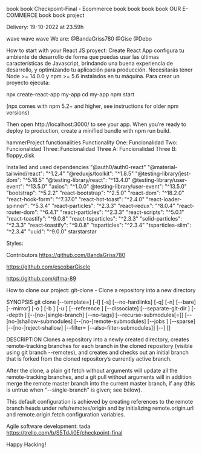 book book Checkpoint-Final - Ecommerce book book
book book OUR E-COMMERCE book book
project

Delivery: 19-10-2022 at 23.59h

wave wave wave We are: @BandaGriss780 @Gise @Debo

How to start with your React JS proyect:
Create React App configura tu ambiente de desarrollo de forma que puedas usar las últimas características de Javascript, brindando una buena experiencia de desarrollo, y optimizando tu aplicación para producción. Necesitarás tener Node >= 14.0.0 y npm >= 5.6 instalados en tu máquina. Para crear un proyecto ejecuta:

npx create-react-app my-app cd my-app npm start

(npx comes with npm 5.2+ and higher, see instructions for older npm versions)

Then open http://localhost:3000/ to see your app. When you’re ready to deploy to production, create a minified bundle with npm run build.

hammerProject functionalities
Functionality One: 
Funcionalidad Two: 
Funcionalidad Three: 
Funcionalidad Three A:
Funcionalidad Three B: 
floppy_disk 

Installed and used dependencies
"@auth0/auth0-react"
"@material-tailwind/react": "^1.2.4"
"@reduxjs/toolkit": "^1.8.5"
"@testing-library/jest-dom": "^5.16.5"
"@testing-library/react": "^13.4.0"
@testing-library/user-event": "^13.5.0"
"axios": "^1.0.0"
@testing-library/user-event": "^13.5.0"
"bootstrap": "^5.2.2"
"react-bootstrap": "^2.5.0"
"react-dom": "^18.2.0"
"react-hook-form": "^7.37.0"
"react-hot-toast": "^2.4.0"
"react-loader-spinner": "^5.3.4"
"react-particles": "^2.3.3"
"react-redux": "^8.0.4"
"react-router-dom": "^6.4.1"
"react-particles": "^2.3.3"
"react-scripts": "^5.0.1"
"react-toastify": "^9.0.8"
"react-tsparticles": "^2.3.3"
"solid-particles": "^2.3.3"
"react-toastify": "^9.0.8"
"tsparticles": "^2.3.4"
"tsparticles-slim": "^2.3.4"
"uuid": "^9.0.0"
starstarstar

Styles:



Contributors
https://github.com/BandaGriss780

https://github.com/escobarGisele

https://github.com/dfma-89

How to clone our project:
git-clone - Clone a repository into a new directory

SYNOPSIS git clone [--template=] [-l] [-s] [--no-hardlinks] [-q] [-n] [--bare] [--mirror] [-o ] [-b ] [-u ] [--reference ] [--dissociate] [--separate-git-dir ] [--depth ] [--[no-]single-branch] [--no-tags] [--recurse-submodules[=]] [--[no-]shallow-submodules] [--[no-]remote-submodules] [--jobs ] [--sparse] [--[no-]reject-shallow] [--filter= [--also-filter-submodules]] [--] []

DESCRIPTION Clones a repository into a newly created directory, creates remote-tracking branches for each branch in the cloned repository (visible using git branch --remotes), and creates and checks out an initial branch that is forked from the cloned repository’s currently active branch.

After the clone, a plain git fetch without arguments will update all the remote-tracking branches, and a git pull without arguments will in addition merge the remote master branch into the current master branch, if any (this is untrue when "--single-branch" is given; see below).

This default configuration is achieved by creating references to the remote branch heads under refs/remotes/origin and by initializing remote.origin.url and remote.origin.fetch configuration variables.

Agile software development:
tada 
https://trello.com/b/S5TdJi0E/checkpoint-final

Happy Hacking!
